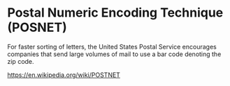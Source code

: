# Postal Numeric Encoding Technique (POSNET)
For faster sorting of letters, the United States Postal Service encourages companies that send large volumes of mail to use a bar code denoting the zip code.

https://en.wikipedia.org/wiki/POSTNET
